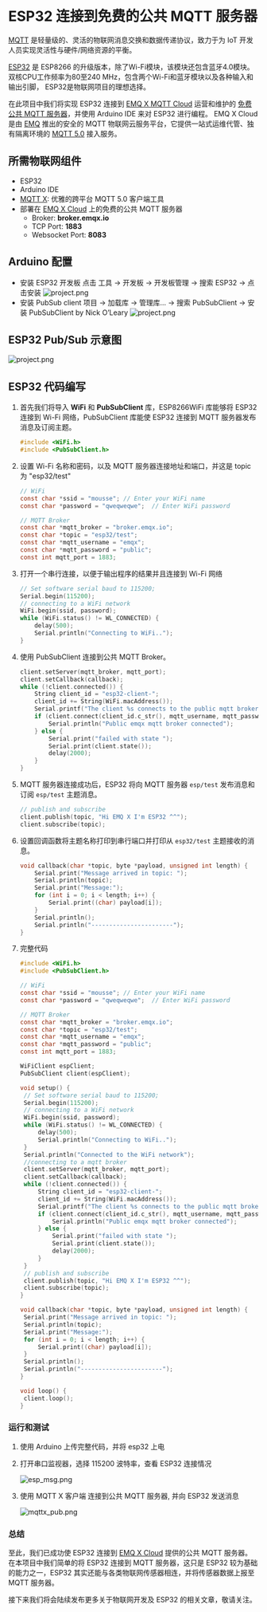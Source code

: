 # ESP32 连接到免费的公共 MQTT 服务器


[MQTT](https://www.emqx.cn/mqtt) 是轻量级的、灵活的物联网消息交换和数据传递协议，致力于为 IoT 开发人员实现灵活性与硬件/网络资源的平衡。

[ESP32](https://www.espressif.com/zh-hans/products/socs/esp32)  是 ESP8266 的升级版本，除了Wi-Fi模块，该模块还包含蓝牙4.0模块。双核CPU工作频率为80至240 MHz，包含两个Wi-Fi和蓝牙模块以及各种输入和输出引脚， ESP32是物联网项目的理想选择。

在此项目中我们将实现 ESP32 连接到 [EMQ X MQTT Cloud](https://cloud.emqx.cn) 运营和维护的 [免费公共 MQTT 服务器](https://www.emqx.cn/mqtt/public-mqtt5-broker)，并使用 Arduino IDE 来对 ESP32 进行编程。 EMQ X Cloud 是由 [EMQ](https://www.emqx.cn/) 推出的安全的 MQTT 物联网云服务平台，它提供一站式运维代管、独有隔离环境的 [MQTT 5.0](https://www.emqx.cn/mqtt/mqtt5) 接入服务。



## 所需物联网组件

* ESP32
* Arduino IDE
* [MQTT X](https://mqttx.app/cn/):  优雅的跨平台 MQTT 5.0 客户端工具
* 部署在 [EMQ X Cloud](https://cloud.emqx.cn) 上的免费的公共 MQTT 服务器
  - Broker: **broker.emqx.io**
  - TCP Port: **1883**
  - Websocket Port: **8083**



## Arduino 配置

* 安装 ESP32 开发板
  点击 工具 -> 开发板 -> 开发板管理 -> 搜索 ESP32 -> 点击安装
  ![project.png](./_assets/esp32_board.png)
* 安装 PubSub client
  项目 -> 加载库 -> 管理库... -> 搜索 PubSubClient -> 安装 PubSubClient by Nick O’Leary
  ![project.png](./_assets/pubsubclient.png)



## ESP32 Pub/Sub 示意图

![project.png](./_assets/project.png)


## ESP32 代码编写

1. 首先我们将导入 **WiFi** 和 **PubSubClient** 库，ESP8266WiFi  库能够将 ESP32 连接到 Wi-Fi 网络，PubSubClient  库能使 ESP32  连接到 MQTT 服务器发布消息及订阅主题。

   ```c
   #include <WiFi.h>
   #include <PubSubClient.h>
   ```

2. 设置 Wi-Fi 名称和密码，以及 MQTT 服务器连接地址和端口，并这是 topic 为 "esp32/test"

   ```c
   // WiFi
   const char *ssid = "mousse"; // Enter your WiFi name
   const char *password = "qweqweqwe";  // Enter WiFi password
   
   // MQTT Broker
   const char *mqtt_broker = "broker.emqx.io";
   const char *topic = "esp32/test";
   const char *mqtt_username = "emqx";
   const char *mqtt_password = "public";
   const int mqtt_port = 1883;
   ```

3. 打开一个串行连接，以便于输出程序的结果并且连接到 Wi-Fi 网络

   ```c
   // Set software serial baud to 115200;
   Serial.begin(115200);
   // connecting to a WiFi network
   WiFi.begin(ssid, password);
   while (WiFi.status() != WL_CONNECTED) {
       delay(500);
       Serial.println("Connecting to WiFi..");
   }
   ```

4. 使用 PubSubClient 连接到公共 MQTT Broker。

   ```c
   client.setServer(mqtt_broker, mqtt_port);
   client.setCallback(callback);
   while (!client.connected()) {
       String client_id = "esp32-client-";
       client_id += String(WiFi.macAddress());
       Serial.printf("The client %s connects to the public mqtt broker\n", client_id.c_str());
       if (client.connect(client_id.c_str(), mqtt_username, mqtt_password)) {
           Serial.println("Public emqx mqtt broker connected");
       } else {
           Serial.print("failed with state ");
           Serial.print(client.state());
           delay(2000);
       }
   }
   ```

5. MQTT 服务器连接成功后，ESP32 将向 MQTT 服务器 `esp/test` 发布消息和订阅 `esp/test` 主题消息。

   ```c
   // publish and subscribe
   client.publish(topic, "Hi EMQ X I'm ESP32 ^^");
   client.subscribe(topic);
   ```

6. 设置回调函数将主题名称打印到串行端口并打印从 `esp32/test` 主题接收的消息。

   ```c
   void callback(char *topic, byte *payload, unsigned int length) {
       Serial.print("Message arrived in topic: ");
       Serial.println(topic);
       Serial.print("Message:");
       for (int i = 0; i < length; i++) {
           Serial.print((char) payload[i]);
       }
       Serial.println();
       Serial.println("-----------------------");
   }
   ```

7. 完整代码

   ```c
   #include <WiFi.h>
   #include <PubSubClient.h>
   
   // WiFi
   const char *ssid = "mousse"; // Enter your WiFi name
   const char *password = "qweqweqwe";  // Enter WiFi password
   
   // MQTT Broker
   const char *mqtt_broker = "broker.emqx.io";
   const char *topic = "esp32/test";
   const char *mqtt_username = "emqx";
   const char *mqtt_password = "public";
   const int mqtt_port = 1883;
   
   WiFiClient espClient;
   PubSubClient client(espClient);
   
   void setup() {
    // Set software serial baud to 115200;
    Serial.begin(115200);
    // connecting to a WiFi network
    WiFi.begin(ssid, password);
    while (WiFi.status() != WL_CONNECTED) {
        delay(500);
        Serial.println("Connecting to WiFi..");
    }
    Serial.println("Connected to the WiFi network");
    //connecting to a mqtt broker
    client.setServer(mqtt_broker, mqtt_port);
    client.setCallback(callback);
    while (!client.connected()) {
        String client_id = "esp32-client-";
        client_id += String(WiFi.macAddress());
        Serial.printf("The client %s connects to the public mqtt broker\n", client_id.c_str());
        if (client.connect(client_id.c_str(), mqtt_username, mqtt_password)) {
            Serial.println("Public emqx mqtt broker connected");
        } else {
            Serial.print("failed with state ");
            Serial.print(client.state());
            delay(2000);
        }
    }
    // publish and subscribe
    client.publish(topic, "Hi EMQ X I'm ESP32 ^^");
    client.subscribe(topic);
   }
   
   void callback(char *topic, byte *payload, unsigned int length) {
    Serial.print("Message arrived in topic: ");
    Serial.println(topic);
    Serial.print("Message:");
    for (int i = 0; i < length; i++) {
        Serial.print((char) payload[i]);
    }
    Serial.println();
    Serial.println("-----------------------");
   }
   
   void loop() {
    client.loop();
   }
   ```



### 运行和测试

1. 使用 Arduino 上传完整代码，并将 esp32 上电

2. 打开串口监视器，选择 115200 波特率，查看 ESP32 连接情况

   ![esp_msg.png](./_assets/esp_msg.png)

3. 使用 MQTT X 客户端 连接到公共 MQTT 服务器, 并向 ESP32 发送消息

   ![mqttx_pub.png](./_assets/mqttx_pub.png)



### 总结

至此，我们已成功使 ESP32 连接到 [EMQ X Cloud](https://cloud.emqx.cn) 提供的公共 MQTT 服务器。 在本项目中我们简单的将 ESP32 连接到 MQTT 服务器，这只是 ESP32 较为基础的能力之一，ESP32 其实还能与各类物联网传感器相连，并将传感器数据上报至 MQTT 服务器。

接下来我们将会陆续发布更多关于物联网开发及 ESP32 的相关文章，敬请关注。
